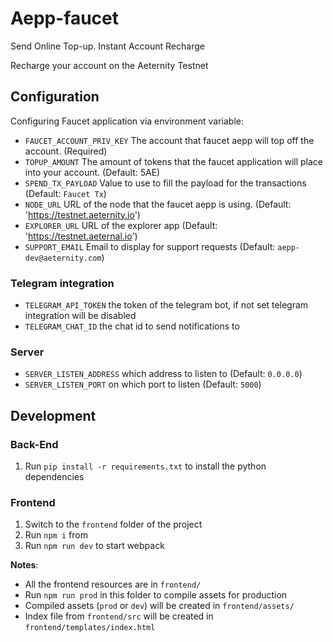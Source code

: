 # Aepp-faucet

Send Online Top-up. Instant Account Recharge

Recharge your account on the Aeternity Testnet

## Configuration

Configuring Faucet application via environment variable:

- `FAUCET_ACCOUNT_PRIV_KEY` The account that faucet aepp will top off the account. (Required)
- `TOPUP_AMOUNT` The amount of tokens that the faucet application will place into your account. (Default: 5AE)
- `SPEND_TX_PAYLOAD` Value to use to fill the payload for the transactions (Default: `Faucet Tx`)
- `NODE_URL` URL of the node that the faucet aepp is using. (Default: 'https://testnet.aeternity.io')
- `EXPLORER_URL` URL of the explorer app (Default: 'https://testnet.aeternal.io')
- `SUPPORT_EMAIL` Email to display for support requests (Default: `aepp-dev@aeternity.com`)

### Telegram integration

- `TELEGRAM_API_TOKEN` the token of the telegram bot, if not set telegram integration will be disabled
- `TELEGRAM_CHAT_ID` the chat id to send notifications to

### Server
- `SERVER_LISTEN_ADDRESS` which address to listen to (Default: `0.0.0.0`)
- `SERVER_LISTEN_PORT` on which port to listen (Default: `5000`)

## Development

### Back-End

1. Run `pip install -r requirements.txt` to install the python dependencies

### Frontend 

1. Switch to the `frontend` folder of the project
1. Run `npm i` from
1. Run `npm run dev` to start webpack

**Notes**:
- All the frontend resources are in `frontend/`
- Run `npm run prod` in this folder to compile assets for production
- Compiled assets (`prod` or `dev`) will be created in `frontend/assets/`
- Index file from `frontend/src` will be created in `frontend/templates/index.html`


